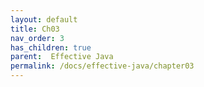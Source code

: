 ```yaml
---
layout: default
title: Ch03
nav_order: 3
has_children: true
parent:  Effective Java
permalink: /docs/effective-java/chapter03
---
```


